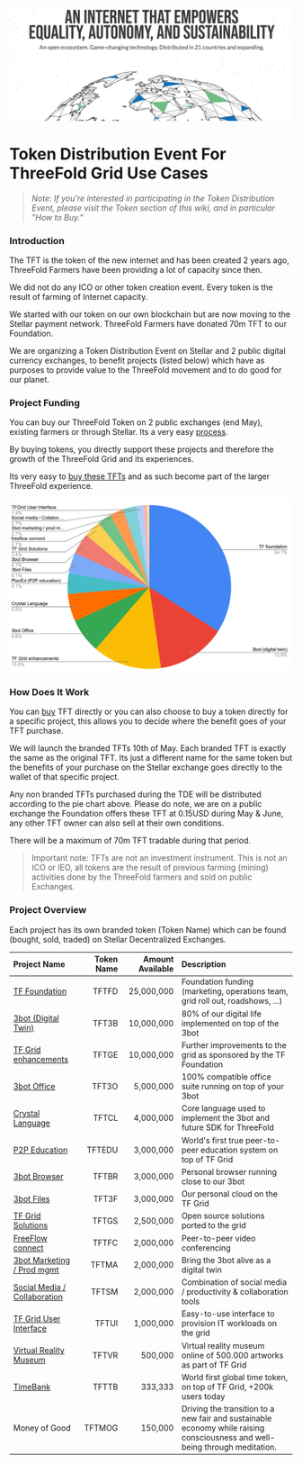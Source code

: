 ![](./img/tf_tde_intro.png)

# Token Distribution Event For ThreeFold Grid Use Cases

> _Note: If you're interested in participating in the Token Distribution Event, please visit the Token section of this wiki, and in particular "How to Buy."_

### Introduction

The TFT is the token of the new internet and has been created 2 years ago, ThreeFold Farmers have been providing a lot of capacity since then.

We did not do any ICO or other token creation event. Every token is the result of farming of Internet capacity.

We started with our token on our own blockchain but are now moving to the Stellar payment network. ThreeFold Farmers have donated 70m TFT to our Foundation.

We are organizing a Token Distribution Event on Stellar and 2 public digital currency exchanges, to benefit projects (listed below) which have as purposes to provide value to the ThreeFold movement and to do good for our planet.

### Project Funding

You can buy our ThreeFold Token on 2 public exchanges (end May), existing farmers or through Stellar. Its a very easy [process](how_to_buy_and_sell.md).

By buying tokens, you directly support these projects and therefore the growth of the ThreeFold Grid and its experiences.

Its very easy to [buy these TFTs](how_to_buy_and_sell.md) and as such become part of the larger ThreeFold experience. 

![](./img/projects_overview_pie2.png)

### How Does It Work

You can [buy](how_to_buy_and_sell.md) TFT directly or you can also choose to buy a token directly for a specific project, this allows you to decide where the benefit goes of your TFT purchase. 

We will launch the branded TFTs 10th of May. Each branded TFT is exactly the same as the original TFT.
Its just a different name for the same token but the benefits of your purchase on the Stellar exchange goes directly to the wallet of that specific project.

Any non branded TFTs purchased during the TDE will be distributed according to the pie chart above.
Please do note, we are on a public exchange the Foundation offers these TFT at 0.15USD during May & June, any other TFT owner can also sell at their own conditions.

There will be a maximum of 70m TFT tradable during that period.

> Important note: TFTs are not an investment instrument. 
> This is not an ICO or IEO, all tokens are the result of previous farming (mining) activities done by the ThreeFold farmers and sold on public Exchanges.

### Project Overview
Each project has its own branded token (Token Name) which can be found (bought, sold, traded) on Stellar Decentralized Exchanges.

| Project Name | Token Name | Amount Available | Description |
|:-------------|---------------:|---------------:|:------------|
| [TF Foundation](foundation_proj.md)	| TFTFD | 25,000,000		| Foundation funding (marketing, operations team, grid roll out, roadshows, ...) |
| [3bot (Digital Twin)](3botproj.md)	| TFT3B | 10,000,000		| 80% of our digital life implemented on top of the 3bot |
| [TF Grid enhancements](gridenhancements.md)	| TFTGE | 10,000,000		| Further improvements to the grid as sponsored by the TF Foundation |
| [3bot Office](3botoffice.md)	 | TFT3O | 5,000,000		| 100% compatible office suite running on top of your 3bot |
| [Crystal Language](crystallang_proj.md)	| TFTCL | 4,000,000		| Core language used to implement the 3bot and future SDK for ThreeFold |
| [P2P Education](planed.md)	| TFTEDU | 3,000,000		| World's first true peer-to-peer education system on top of TF Grid |
| [3bot Browser](3botbrowser.md)	 | TFTBR | 3,000,000		| Personal browser running close to our 3bot |
| [3bot Files](3botfiles.md)	| TFT3F | 3,000,000		| Our personal cloud on the TF Grid |
| [TF Grid Solutions](gridsolutions.md)	| TFTGS |  2,500,000		| Open source solutions ported to the grid |
| [FreeFlow connect](freeflowconnect.md) 	| TFTFC | 2,000,000		| Peer-to-peer video conferencing |
| [3bot Marketing / Prod mgmt](3botmarketing.md)	| TFTMA | 2,000,000		| Bring the 3bot alive as a digital twin |
| [Social Media / Collaboration](socialmedia_proj.md) | TFTSM | 2,000,000		| Combination of social media / productivity & collaboration tools |
| [TF Grid User Interface](griduserinterface.md)	| TFTUI | 1,000,000		| Easy-to-use interface to provision IT workloads on the grid |
| [Virtual Reality Museum](vrmuseum.md)	| TFTVR | 500,000		| Virtual reality museum online of 500.000 artworks as part of TF Grid |
| [TimeBank](timebank.md)	| TFTTB | 333,333		| World first global time token, on top of TF Grid, +200k users today |
| Money of Good	| TFTMOG | 150,000		| Driving the transition to a new fair and sustainable economy while raising consciousness and well-being through meditation. |